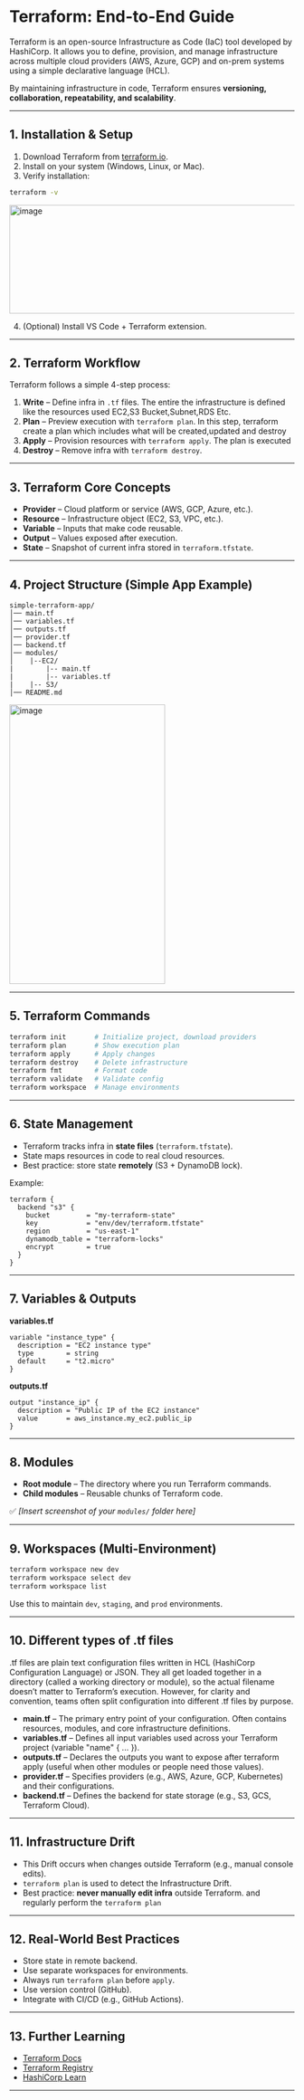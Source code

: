 # Terraform: End-to-End Guide

Terraform is an open-source Infrastructure as Code (IaC) tool developed by HashiCorp. It allows you to define, provision, and manage infrastructure across multiple cloud providers (AWS, Azure, GCP) and on-prem systems using a simple declarative language (HCL).

By maintaining infrastructure in code, Terraform ensures **versioning, collaboration, repeatability, and scalability**.

---

## 1. Installation & Setup

1. Download Terraform from [terraform.io](https://www.terraform.io/downloads.html).
2. Install on your system (Windows, Linux, or Mac).
3. Verify installation:

```bash
terraform -v
```
<img width="1481" height="192" alt="image" src="https://github.com/user-attachments/assets/bd99ecd3-5dda-44ce-ace2-1480727cf9e9" />

4. (Optional) Install VS Code + Terraform extension.

---

## 2. Terraform Workflow

Terraform follows a simple 4-step process:

1. **Write** – Define infra in `.tf` files. The entire the infrastructure is defined like the resources used EC2,S3 Bucket,Subnet,RDS Etc.
2. **Plan** – Preview execution with `terraform plan`. In this step, terraform create a plan which includes what will be created,updated and destroy
3. **Apply** – Provision resources with `terraform apply`. The plan is executed 
4. **Destroy** – Remove infra with `terraform destroy`.


---

## 3. Terraform Core Concepts

* **Provider** – Cloud platform or service (AWS, GCP, Azure, etc.).
* **Resource** – Infrastructure object (EC2, S3, VPC, etc.).
* **Variable** – Inputs that make code reusable.
* **Output** – Values exposed after execution.
* **State** – Snapshot of current infra stored in `terraform.tfstate`.

---

## 4. Project Structure (Simple App Example)

```
simple-terraform-app/
│── main.tf
│── variables.tf
│── outputs.tf
│── provider.tf
│── backend.tf
│── modules/
│    |--EC2/
|        |-- main.tf
|        |-- variables.tf
|    |-- S3/
│── README.md
```
<img width="275" height="494" alt="image" src="https://github.com/user-attachments/assets/c7f7baf6-94b9-4aa7-860e-b05c105303ed" />

---

## 5. Terraform Commands

```bash
terraform init       # Initialize project, download providers
terraform plan       # Show execution plan
terraform apply      # Apply changes
terraform destroy    # Delete infrastructure
terraform fmt        # Format code
terraform validate   # Validate config
terraform workspace  # Manage environments
```

---

## 6. State Management

* Terraform tracks infra in **state files** (`terraform.tfstate`).
* State maps resources in code to real cloud resources.
* Best practice: store state **remotely** (S3 + DynamoDB lock).

Example:

```hcl
terraform {
  backend "s3" {
    bucket         = "my-terraform-state"
    key            = "env/dev/terraform.tfstate"
    region         = "us-east-1"
    dynamodb_table = "terraform-locks"
    encrypt        = true
  }
}
```

---

## 7. Variables & Outputs

**variables.tf**

```hcl
variable "instance_type" {
  description = "EC2 instance type"
  type        = string
  default     = "t2.micro"
}
```

**outputs.tf**

```hcl
output "instance_ip" {
  description = "Public IP of the EC2 instance"
  value       = aws_instance.my_ec2.public_ip
}
```

---

## 8. Modules

* **Root module** – The directory where you run Terraform commands.
* **Child modules** – Reusable chunks of Terraform code.

✅ *\[Insert screenshot of your `modules/` folder here]*

---

## 9. Workspaces (Multi-Environment)

```bash
terraform workspace new dev
terraform workspace select dev
terraform workspace list
```

Use this to maintain `dev`, `staging`, and `prod` environments.

---
## 10. Different types of .tf files 
.tf files are plain text configuration files written in HCL (HashiCorp Configuration Language) or JSON. They all get loaded together in a directory (called a working directory or module), so the actual filename doesn’t matter to Terraform’s execution. 
However, for clarity and convention, teams often split configuration into different .tf files by purpose. 
- **main.tf** – The primary entry point of your configuration. Often contains resources, modules, and core infrastructure definitions.
- **variables.tf** – Defines all input variables used across your Terraform project (variable "name" { ... }).
- **outputs.tf** – Declares the outputs you want to expose after terraform apply (useful when other modules or people need those values).
- **provider.tf** – Specifies providers (e.g., AWS, Azure, GCP, Kubernetes) and their configurations.
- **backend.tf** – Defines the backend for state storage (e.g., S3, GCS, Terraform Cloud).
---
## 11. Infrastructure Drift

* This Drift occurs when  changes outside Terraform (e.g., manual console edits).
* `terraform plan` is used to detect the Infrastructure Drift.
* Best practice: **never manually edit infra** outside Terraform. and regularly perform the `terraform plan` 

---

## 12. Real-World Best Practices

* Store state in remote backend.
* Use separate workspaces for environments.
* Always run `terraform plan` before `apply`.
* Use version control (GitHub).
* Integrate with CI/CD (e.g., GitHub Actions).

---

## 13. Further Learning

* [Terraform Docs](https://developer.hashicorp.com/terraform/docs)
* [Terraform Registry](https://registry.terraform.io/)
* [HashiCorp Learn](https://learn.hashicorp.com/terraform)

---
